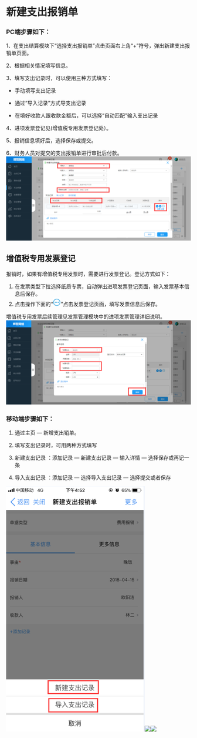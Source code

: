# 新建支出报销单

### PC端步骤如下：

1、在支出结算模块下“选择支出报销单”点击页面右上角“+”符号，弹出新建支出报销单页面。

2、根据相关情况填写信息。

3、填写支出记录时，可以使用三种方式填写：

* 手动填写支出记录

* 通过“导入记录”方式导支出记录

* 在填好收款人跟收款金额后，可以选择“自动匹配”输入支出记录

4、进项发票登记见\(增值税专用发票登记处）。

5、报销信息填好后，选择保存或提交。

6、财务人员对提交的支出报销单进行审批后付款。![](/assets/报销单单.png)

## 增值税专用发票登记

报销时，如果有增值税专用发票时，需要进行发票登记。登记方式如下：

1. 在发票类型下拉选择纸质专票，自动弹出进项发票登记页面，输入发票基本信息后保存。
2. 点击操作下面的“![](/assets/图片1111.png)”点击发票登记页面，填写发票信息后保存。

增值税专用发票后续管理见发票管理模块中的进项发票管理详细说明。![](/assets/发票.png)

### 移动端步骤如下：

1. 通过主页  —  新增支出销单。

1. 填写支出记录时，可用两种方式填写

2. 新建支出记录  ：添加记录  — 新建支出记录  — 输入详情 —  选择保存或再记一条

3. 导入支出记录  ：添加记录  —  选择导入支出记录  —  选择提交或者保存

![](/assets/报销111.png)![](/assets/抱11.png)![](/assets/抱22.png)

